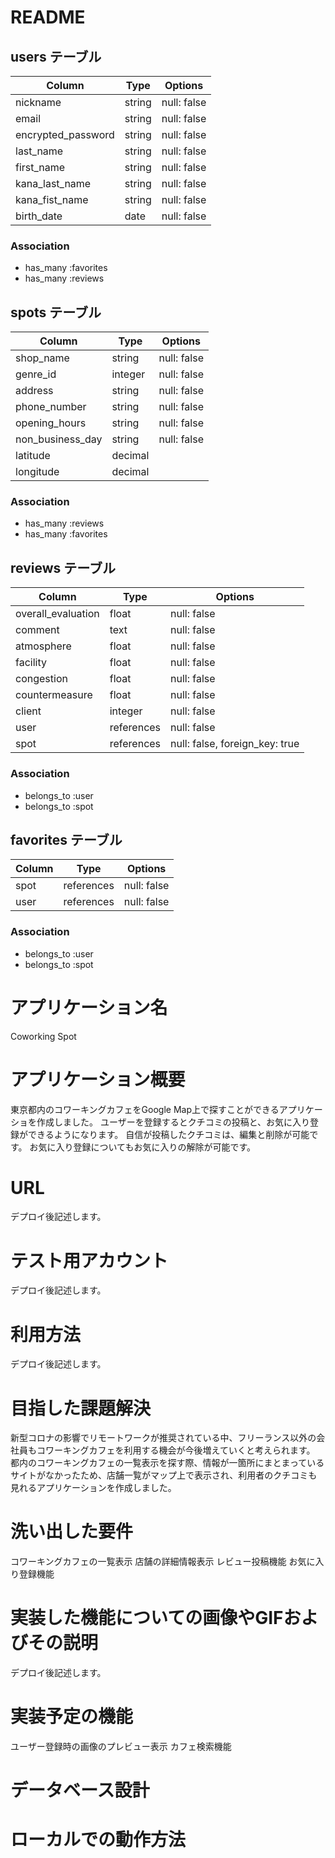 # README

## users テーブル

| Column             | Type    | Options     |
| ------------------ | ------  | ----------- |
| nickname           | string  | null: false |
| email              | string  | null: false |
| encrypted_password | string  | null: false |
| last_name          | string  | null: false |
| first_name         | string  | null: false |
| kana_last_name     | string  | null: false |
| kana_fist_name     | string  | null: false |
| birth_date         | date    | null: false |

### Association
- has_many :favorites
- has_many :reviews


## spots テーブル

| Column             | Type    | Options     |
| ------------------ | ------  | ----------- |
| shop_name          | string  | null: false |
| genre_id           | integer | null: false |
| address            | string  | null: false |
| phone_number       | string  | null: false |
| opening_hours      | string  | null: false |
| non_business_day   | string  | null: false |
| latitude           | decimal | 
| longitude          | decimal | 

### Association
- has_many :reviews
- has_many :favorites


## reviews テーブル

| Column             | Type    | Options     |
| ------------------ | ------  | ----------- |
| overall_evaluation | float   | null: false |
| comment            | text    | null: false |
| atmosphere         | float   | null: false |
| facility           | float   | null: false |
| congestion         | float   | null: false |
| countermeasure     | float   | null: false |
| client             | integer | null: false |
| user               | references  | null: false |
| spot               | references  | null: false, foreign_key: true |

### Association
- belongs_to :user
- belongs_to :spot


## favorites テーブル

| Column             | Type       | Options     |
| ------------------ | ---------- | ----------- |
| spot               | references | null: false |
| user               | references | null: false |

### Association
- belongs_to :user
- belongs_to :spot


# アプリケーション名
Coworking Spot

# アプリケーション概要
東京都内のコワーキングカフェをGoogle Map上で探すことができるアプリケーショを作成しました。
ユーザーを登録するとクチコミの投稿と、お気に入り登録ができるようになります。
自信が投稿したクチコミは、編集と削除が可能です。
お気に入り登録についてもお気に入りの解除が可能です。

# URL
デプロイ後記述します。

# テスト用アカウント
デプロイ後記述します。

# 利用方法
デプロイ後記述します。

# 目指した課題解決
新型コロナの影響でリモートワークが推奨されている中、フリーランス以外の会社員もコワーキングカフェを利用する機会が今後増えていくと考えられます。
都内のコワーキングカフェの一覧表示を探す際、情報が一箇所にまとまっているサイトがなかったため、店舗一覧がマップ上で表示され、利用者のクチコミも見れるアプリケーションを作成しました。

# 洗い出した要件
コワーキングカフェの一覧表示
店舗の詳細情報表示
レビュー投稿機能
お気に入り登録機能

# 実装した機能についての画像やGIFおよびその説明
デプロイ後記述します。

# 実装予定の機能
ユーザー登録時の画像のプレビュー表示
カフェ検索機能

# データベース設計  


# ローカルでの動作方法
